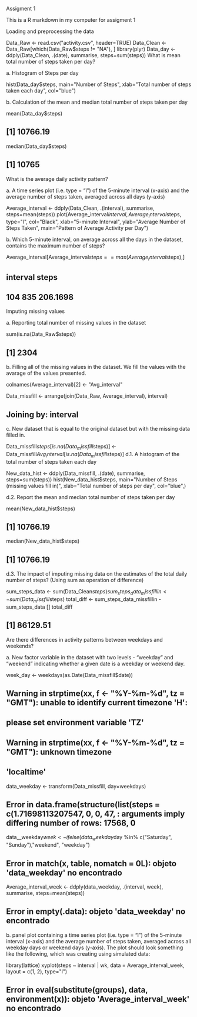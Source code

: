 Assigment 1

This is a R markdown in my computer for assigment 1

Loading and preprocessing the data

Data_Raw <- read.csv("activity.csv", header=TRUE)
Data_Clean <- Data_Raw[which(Data_Raw$steps != "NA"), ]
library(plyr)
Data_day <- ddply(Data_Clean, .(date), summarise, steps=sum(steps))
What is mean total number of steps taken per day?

a. Histogram of Steps per day

hist(Data_day$steps, main="Number of Steps", 
     xlab="Total number of steps taken each day", col="blue")


b. Calculation of the mean and median total number of steps taken per day

mean(Data_day$steps)
## [1] 10766.19
median(Data_day$steps)
## [1] 10765
What is the average daily activity pattern?

a. A time series plot (i.e. type = “l”) of the 5-minute interval (x-axis) and the average number of steps taken, averaged across all days (y-axis)

Average_interval <- ddply(Data_Clean, .(interval), summarise, steps=mean(steps))
plot(Average_interval$interval, Average_interval$steps, type="l", 
     col="Black",
     xlab="5-minute Interval", 
     ylab="Average Number of Steps Taken",
     main="Pattern of Average Activity per Day")


b. Which 5-minute interval, on average across all the days in the dataset, contains the maximum number of steps?

Average_interval[Average_interval$steps==max(Average_interval$steps),]
##     interval    steps
## 104      835 206.1698
Imputing missing values

a. Reporting total number of missing values in the dataset

sum(is.na(Data_Raw$steps))
## [1] 2304
b. Filling all of the missing values in the dataset. We fill the values with the avarage of the values presented.

colnames(Average_interval)[2] <- "Avg_interval"

Data_missfill <- arrange(join(Data_Raw, Average_interval), interval)
## Joining by: interval
c. New dataset that is equal to the original dataset but with the missing data filled in.

Data_missfill$steps[is.na(Data_missfill$steps)] <- Data_missfill$Avg_interval[is.na(Data_missfill$steps)]
d.1. A histogram of the total number of steps taken each day

New_data_hist <- ddply(Data_missfill, .(date), summarise, steps=sum(steps))
hist(New_data_hist$steps, main="Number of Steps (missing values fill in)", 
     xlab="Total number of steps per day", col="blue",)


d.2. Report the mean and median total number of steps taken per day

mean(New_data_hist$steps)
## [1] 10766.19
median(New_data_hist$steps)
## [1] 10766.19
d.3. The impact of imputing missing data on the estimates of the total daily number of steps? (Using sum as operation of difference)

sum_steps_data <- sum(Data_Clean$steps)
sum_steps_data_missfillin  <- sum(Data_missfill$steps)
total_diff <- sum_steps_data_missfillin -sum_steps_data []
total_diff
## [1] 86129.51
Are there differences in activity patterns between weekdays and weekends?

a. New factor variable in the dataset with two levels - “weekday” and “weekend” indicating whether a given date is a weekday or weekend day.

week_day <- weekdays(as.Date(Data_missfill$date))
## Warning in strptime(xx, f <- "%Y-%m-%d", tz = "GMT"): unable to identify current timezone 'H':
## please set environment variable 'TZ'
## Warning in strptime(xx, f <- "%Y-%m-%d", tz = "GMT"): unknown timezone
## 'localtime'
data_weekday <- transform(Data_missfill, day=weekdays)
## Error in data.frame(structure(list(steps = c(1.71698113207547, 0, 0, 47, : arguments imply differing number of rows: 17568, 0
data__weekday$week <- ifelse(data_weekday$day %in% c("Saturday", "Sunday"),"weekend", "weekday")
## Error in match(x, table, nomatch = 0L): objeto 'data_weekday' no encontrado
Average_interval_week <- ddply(data_weekday, .(interval, week), summarise, steps=mean(steps))
## Error in empty(.data): objeto 'data_weekday' no encontrado
b. panel plot containing a time series plot (i.e. type = “l”) of the 5-minute interval (x-axis) and the average number of steps taken, averaged across all weekday days or weekend days (y-axis). The plot should look something like the following, which was creating using simulated data:

library(lattice)
xyplot(steps ~ interval | wk, data = Average_interval_week, layout = c(1, 2), type="l")
## Error in eval(substitute(groups), data, environment(x)): objeto 'Average_interval_week' no encontrado
